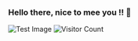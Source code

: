 ### Hello there, nice to mee you !! 👋
![Test Image](https://cdn39.picsart.com/147366079000202.png?type=webp&to=min&r=640)
![Visitor Count](https://profile-counter.glitch.me/Abhayaku/count.svg)

